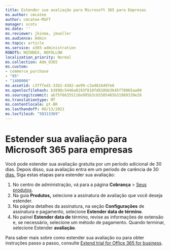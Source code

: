 ```yaml
---
title: Estender sua avaliação para Microsoft 365 para Empresas
ms.author: cmcatee
author: cmcatee-MSFT
manager: scotv
ms.date: ''
ms.reviewer: jkinma, jmueller
ms.audience: Admin
ms.topic: article
ms.service: o365-administration
ROBOTS: NOINDEX, NOFOLLOW
localization_priority: Normal
ms.collection: Adm_O365
ms.custom:
- commerce_purchase
- "95"
- "1400006"
ms.assetid: c3fffed1-33b2-4382-ae99-c3a4816497e6
ms.openlocfilehash: b3898c5446a8193f818fd810bb3645f78865aa80
ms.sourcegitcommit: ab75f66355116e995b3cb5505465b31989339e28
ms.translationtype: MT
ms.contentlocale: pt-BR
ms.lasthandoff: 08/13/2021
ms.locfileid: "58313369"
---
```

# <a name="extend-your-trial-for-microsoft-365-for-business"></a>Estender sua avaliação para Microsoft 365 para empresas

Você pode estender sua avaliação gratuita por um período adicional de 30 dias. Depois disso, sua avaliação entra em um período de carência de 30 [dias.](https://docs.microsoft.com/alchemyinsights/grace-period-for-microsoft-365-free-trial) Siga estas etapas para estender sua avaliação:
  
1. No centro de administração, vá para a página **Cobrança** \> [Seus produtos](https://go.microsoft.com/fwlink/p/?linkid=842054).
2. Na guia **Produtos,** selecione a assinatura de avaliação que você deseja estender.
3. Na página detalhes da assinatura, na seção **Configurações** de assinatura e pagamento, selecione **Estender data de término**.
4. No painel **Estender data de** término, revise as informações de extensão e, se necessário, selecione um método de pagamento. Quando terminar, selecione Estender **avaliação**.

Para saber mais sobre como estender sua avaliação ou para obter instruções passo a passo, consulte [Extend trial for Office 365 for business](https://docs.microsoft.com/microsoft-365/commerce/extend-your-trial).